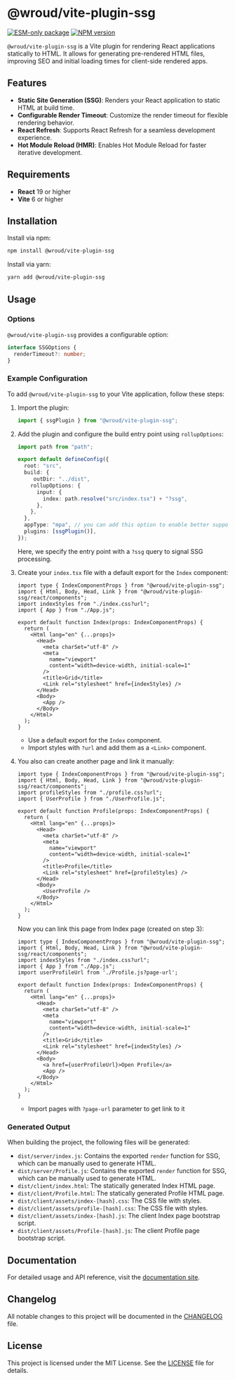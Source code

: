 # @wroud/vite-plugin-ssg

[![ESM-only package][package]][package-url]
[![NPM version][npm]][npm-url]

[package]: https://img.shields.io/badge/package-ESM--only-ffe536.svg
[package-url]: https://gist.github.com/sindresorhus/a39789f98801d908bbc7ff3ecc99d99c
[npm]: https://img.shields.io/npm/v/@wroud/vite-plugin-ssg.svg
[npm-url]: https://npmjs.com/package/@wroud/vite-plugin-ssg

`@wroud/vite-plugin-ssg` is a Vite plugin for rendering React applications statically to HTML. It allows for generating pre-rendered HTML files, improving SEO and initial loading times for client-side rendered apps.

## Features

- **Static Site Generation (SSG)**: Renders your React application to static HTML at build time.
- **Configurable Render Timeout**: Customize the render timeout for flexible rendering behavior.
- **React Refresh**: Supports React Refresh for a seamless development experience.
- **Hot Module Reload (HMR)**: Enables Hot Module Reload for faster iterative development.

## Requirements

- **React** 19 or higher
- **Vite** 6 or higher

## Installation

Install via npm:

```sh
npm install @wroud/vite-plugin-ssg
```

Install via yarn:

```sh
yarn add @wroud/vite-plugin-ssg
```

## Usage

### Options

`@wroud/vite-plugin-ssg` provides a configurable option:

```ts
interface SSGOptions {
  renderTimeout?: number;
}
```

### Example Configuration

To add `@wroud/vite-plugin-ssg` to your Vite application, follow these steps:

1. Import the plugin:

   ```ts
   import { ssgPlugin } from "@wroud/vite-plugin-ssg";
   ```

2. Add the plugin and configure the build entry point using `rollupOptions`:

   ```ts
   import path from "path";

   export default defineConfig({
     root: "src",
     build: {
        outDir: "../dist",
       rollupOptions: {
         input: {
           index: path.resolve("src/index.tsx") + "?ssg",
         },
       },
     },
     appType: "mpa", // you can add this option to enable better support for multi-page applications (when you have several inputs in rollupOptions)
     plugins: [ssgPlugin()],
   });
   ```

   Here, we specify the entry point with a `?ssg` query to signal SSG processing.

3. Create your `index.tsx` file with a default export for the `Index` component:

   ```tsx
   import type { IndexComponentProps } from "@wroud/vite-plugin-ssg";
   import { Html, Body, Head, Link } from "@wroud/vite-plugin-ssg/react/components";
   import indexStyles from "./index.css?url";
   import { App } from "./App.js";

   export default function Index(props: IndexComponentProps) {
     return (
       <Html lang="en" {...props}>
         <Head>
           <meta charSet="utf-8" />
           <meta
             name="viewport"
             content="width=device-width, initial-scale=1"
           />
           <title>Grid</title>
           <Link rel="stylesheet" href={indexStyles} />
         </Head>
         <Body>
           <App />
         </Body>
       </Html>
     );
   }
   ```

   - Use a default export for the `Index` component.
   - Import styles with `?url` and add them as a `<Link>` component.

4. You also can create another page and link it manually:

   ```tsx
   import type { IndexComponentProps } from "@wroud/vite-plugin-ssg";
   import { Html, Body, Head, Link } from "@wroud/vite-plugin-ssg/react/components";
   import profileStyles from "./profile.css?url";
   import { UserProfile } from "./UserProfile.js";

   export default function Profile(props: IndexComponentProps) {
     return (
       <Html lang="en" {...props}>
         <Head>
           <meta charSet="utf-8" />
           <meta
             name="viewport"
             content="width=device-width, initial-scale=1"
           />
           <title>Profile</title>
           <Link rel="stylesheet" href={profileStyles} />
         </Head>
         <Body>
           <UserProfile />
         </Body>
       </Html>
     );
   }
   ```

   Now you can link this page from Index page (created on step 3):

   ```tsx
   import type { IndexComponentProps } from "@wroud/vite-plugin-ssg";
   import { Html, Body, Head, Link } from "@wroud/vite-plugin-ssg/react/components";
   import indexStyles from "./index.css?url";
   import { App } from "./App.js";
   import userProfileUrl from './Profile.js?page-url';

   export default function Index(props: IndexComponentProps) {
     return (
       <Html lang="en" {...props}>
         <Head>
           <meta charSet="utf-8" />
           <meta
             name="viewport"
             content="width=device-width, initial-scale=1"
           />
           <title>Grid</title>
           <Link rel="stylesheet" href={indexStyles} />
         </Head>
         <Body>
           <a href={userProfileUrl}>Open Profile</a>
           <App />
         </Body>
       </Html>
     );
   }
   ```

   - Import pages with `?page-url` parameter to get link to it

### Generated Output

When building the project, the following files will be generated:

- `dist/server/index.js`: Contains the exported `render` function for SSG, which can be manually used to generate HTML.
- `dist/server/Profile.js`: Contains the exported `render` function for SSG, which can be manually used to generate HTML.
- `dist/client/index.html`: The statically generated Index HTML page.
- `dist/client/Profile.html`: The statically generated Profile HTML page.
- `dist/client/assets/index-[hash].css`: The CSS file with styles.
- `dist/client/assets/profile-[hash].css`: The CSS file with styles.
- `dist/client/assets/index-[hash].js`: The client Index page bootstrap script.
- `dist/client/assets/Profile-[hash].js`: The client Profile page bootstrap script.

## Documentation

For detailed usage and API reference, visit the [documentation site](https://wroud.dev).

## Changelog

All notable changes to this project will be documented in the [CHANGELOG](./CHANGELOG.md) file.

## License

This project is licensed under the MIT License. See the [LICENSE](./LICENSE) file for details.
